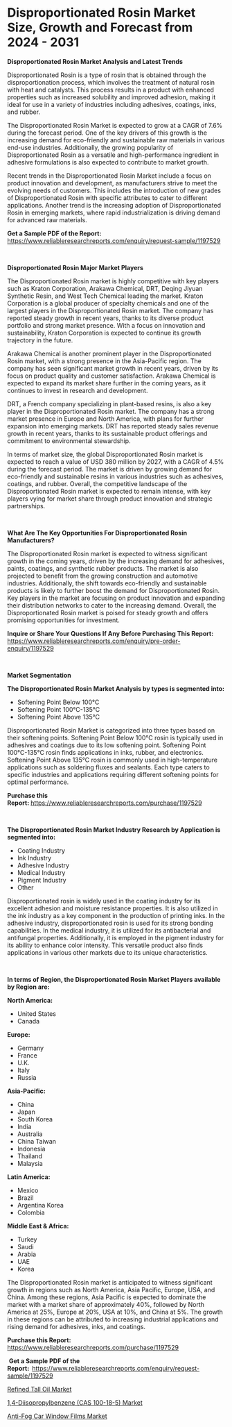 <p><h1>Disproportionated Rosin Market Size, Growth and Forecast from 2024 - 2031</h1></p><p><strong>Disproportionated Rosin Market Analysis and Latest Trends</strong></p>
<p><p>Disproportionated Rosin is a type of rosin that is obtained through the disproportionation process, which involves the treatment of natural rosin with heat and catalysts. This process results in a product with enhanced properties such as increased solubility and improved adhesion, making it ideal for use in a variety of industries including adhesives, coatings, inks, and rubber.</p><p>The Disproportionated Rosin Market is expected to grow at a CAGR of 7.6% during the forecast period. One of the key drivers of this growth is the increasing demand for eco-friendly and sustainable raw materials in various end-use industries. Additionally, the growing popularity of Disproportionated Rosin as a versatile and high-performance ingredient in adhesive formulations is also expected to contribute to market growth.</p><p>Recent trends in the Disproportionated Rosin Market include a focus on product innovation and development, as manufacturers strive to meet the evolving needs of customers. This includes the introduction of new grades of Disproportionated Rosin with specific attributes to cater to different applications. Another trend is the increasing adoption of Disproportionated Rosin in emerging markets, where rapid industrialization is driving demand for advanced raw materials.</p></p>
<p><strong>Get a Sample PDF of the Report:&nbsp;</strong> <a href="https://www.reliableresearchreports.com/enquiry/request-sample/1197529">https://www.reliableresearchreports.com/enquiry/request-sample/1197529</a></p>
<p>&nbsp;</p>
<p><strong>Disproportionated Rosin Major Market Players</strong></p>
<p><p>The Disproportionated Rosin market is highly competitive with key players such as Kraton Corporation, Arakawa Chemical, DRT, Deqing Jiyuan Synthetic Resin, and West Tech Chemical leading the market. Kraton Corporation is a global producer of specialty chemicals and one of the largest players in the Disproportionated Rosin market. The company has reported steady growth in recent years, thanks to its diverse product portfolio and strong market presence. With a focus on innovation and sustainability, Kraton Corporation is expected to continue its growth trajectory in the future.</p><p>Arakawa Chemical is another prominent player in the Disproportionated Rosin market, with a strong presence in the Asia-Pacific region. The company has seen significant market growth in recent years, driven by its focus on product quality and customer satisfaction. Arakawa Chemical is expected to expand its market share further in the coming years, as it continues to invest in research and development.</p><p>DRT, a French company specializing in plant-based resins, is also a key player in the Disproportionated Rosin market. The company has a strong market presence in Europe and North America, with plans for further expansion into emerging markets. DRT has reported steady sales revenue growth in recent years, thanks to its sustainable product offerings and commitment to environmental stewardship.</p><p>In terms of market size, the global Disproportionated Rosin market is expected to reach a value of USD 380 million by 2027, with a CAGR of 4.5% during the forecast period. The market is driven by growing demand for eco-friendly and sustainable resins in various industries such as adhesives, coatings, and rubber. Overall, the competitive landscape of the Disproportionated Rosin market is expected to remain intense, with key players vying for market share through product innovation and strategic partnerships.</p></p>
<p>&nbsp;</p>
<p><strong>What Are The Key Opportunities For Disproportionated Rosin Manufacturers?</strong></p>
<p><p>The Disproportionated Rosin market is expected to witness significant growth in the coming years, driven by the increasing demand for adhesives, paints, coatings, and synthetic rubber products. The market is also projected to benefit from the growing construction and automotive industries. Additionally, the shift towards eco-friendly and sustainable products is likely to further boost the demand for Disproportionated Rosin. Key players in the market are focusing on product innovation and expanding their distribution networks to cater to the increasing demand. Overall, the Disproportionated Rosin market is poised for steady growth and offers promising opportunities for investment.</p></p>
<p><strong>Inquire or Share Your Questions If Any Before Purchasing This Report:</strong> <a href="https://www.reliableresearchreports.com/enquiry/pre-order-enquiry/1197529">https://www.reliableresearchreports.com/enquiry/pre-order-enquiry/1197529</a></p>
<p>&nbsp;</p>
<p><strong>Market Segmentation</strong></p>
<p><strong>The Disproportionated Rosin Market Analysis by types is segmented into:</strong></p>
<p><ul><li>Softening Point Below 100℃</li><li>Softening Point 100℃-135℃</li><li>Softening Point Above 135℃</li></ul></p>
<p><p>Disproportionated Rosin Market is categorized into three types based on their softening points. Softening Point Below 100℃ rosin is typically used in adhesives and coatings due to its low softening point. Softening Point 100℃-135℃ rosin finds applications in inks, rubber, and electronics. Softening Point Above 135℃ rosin is commonly used in high-temperature applications such as soldering fluxes and sealants. Each type caters to specific industries and applications requiring different softening points for optimal performance.</p></p>
<p><strong>Purchase this Report:&nbsp;</strong><a href="https://www.reliableresearchreports.com/purchase/1197529">https://www.reliableresearchreports.com/purchase/1197529</a></p>
<p>&nbsp;</p>
<p><strong>The Disproportionated Rosin Market Industry Research by Application is segmented into:</strong></p>
<p><ul><li>Coating Industry</li><li>Ink Industry</li><li>Adhesive Industry</li><li>Medical Industry</li><li>Pigment Industry</li><li>Other</li></ul></p>
<p><p>Disproportionated rosin is widely used in the coating industry for its excellent adhesion and moisture resistance properties. It is also utilized in the ink industry as a key component in the production of printing inks. In the adhesive industry, disproportionated rosin is used for its strong bonding capabilities. In the medical industry, it is utilized for its antibacterial and antifungal properties. Additionally, it is employed in the pigment industry for its ability to enhance color intensity. This versatile product also finds applications in various other markets due to its unique characteristics.</p></p>
<p>&nbsp;</p>
<p><strong>In terms of Region, the Disproportionated Rosin Market Players available by Region are:</strong></p>
<p>
    <p> <strong> North America: </strong>
        <ul>
            <li>United States</li>
            <li>Canada</li>
        </ul>
        </p> 
    <p> <strong> Europe: </strong>
        <ul>
            <li>Germany</li>
            <li>France</li>
            <li>U.K.</li>
            <li>Italy</li>
            <li>Russia</li>
        </ul>
        </p> 
    <p> <strong> Asia-Pacific: </strong>
        <ul>
            <li>China</li>
            <li>Japan</li>
            <li>South Korea</li>
            <li>India</li>
            <li>Australia</li>
            <li>China Taiwan</li>
            <li>Indonesia</li>
            <li>Thailand</li>
            <li>Malaysia</li>
        </ul>
        </p> 
    <p> <strong> Latin America: </strong>
        <ul>
            <li>Mexico</li>
            <li>Brazil</li>
            <li>Argentina Korea</li>
            <li>Colombia</li>
        </ul>
        </p> 
    <p> <strong> Middle East & Africa: </strong>
        <ul>
            <li>Turkey</li>
            <li>Saudi</li>
            <li>Arabia</li>
            <li>UAE</li>
            <li>Korea</li>
        </ul>
    </p>
    </p>
<p><p>The Disproportionated Rosin market is anticipated to witness significant growth in regions such as North America, Asia Pacific, Europe, USA, and China. Among these regions, Asia Pacific is expected to dominate the market with a market share of approximately 40%, followed by North America at 25%, Europe at 20%, USA at 10%, and China at 5%. The growth in these regions can be attributed to increasing industrial applications and rising demand for adhesives, inks, and coatings.</p></p>
<p><strong>Purchase this Report: </strong><a href="https://www.reliableresearchreports.com/purchase/1197529">https://www.reliableresearchreports.com/purchase/1197529</a></p>
<p>&nbsp;<strong>Get a Sample PDF of the Report:&nbsp;&nbsp;</strong><a href="https://www.reliableresearchreports.com/enquiry/request-sample/1197529">https://www.reliableresearchreports.com/enquiry/request-sample/1197529</a></p>
<p><strong></strong></p>
<p><p><a href="https://view.publitas.com/reportprime-1/refined-tall-oil-market-dynamics-2023-2030-also-about-its-market-trends-projections-and-opportunities/">Refined Tall Oil Market</a></p><p><a href="https://view.publitas.com/reportprime-1/14-diisopropylbenzene-cas-100-18-5-market-centers-on-aspects-such-as-market-growth-market-share-market-opportunity-and-projected-forecasts-spanning-from-2023-to-2030/">1,4-Diisopropylbenzene (CAS 100-18-5) Market</a></p><p><a href="https://view.publitas.com/reportprime-1/anti-fog-car-window-films-market-size-share-trends-analysis-report-by-application-regional-outlook-competitive-strategies-and-segment-forecasts-2023-2030/">Anti-Fog Car Window Films Market</a></p></p>